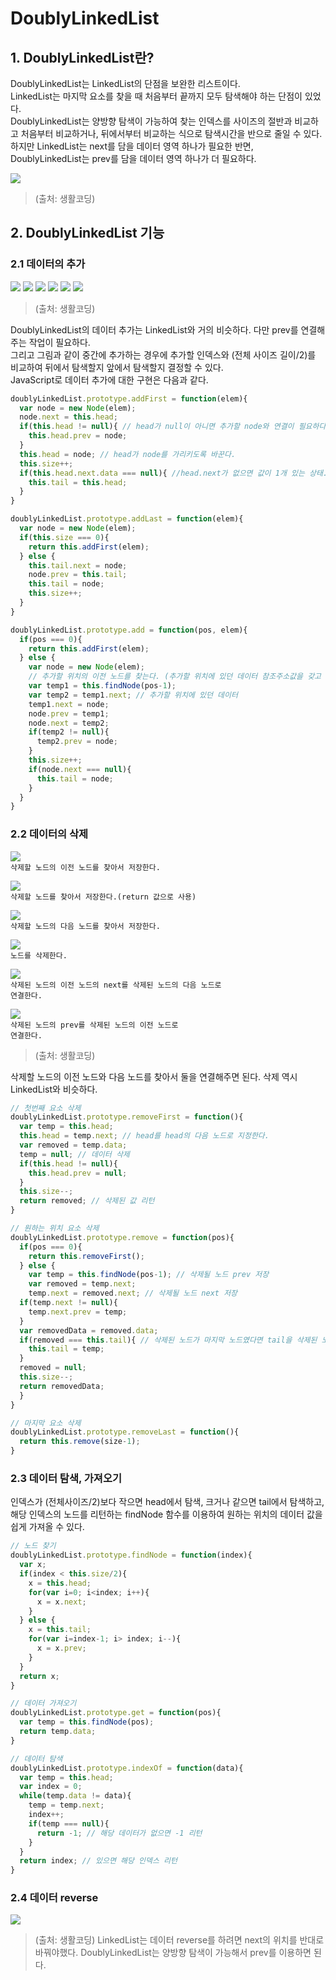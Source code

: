 # DoublyLinkedList
## 1. DoublyLinkedList란?
DoublyLinkedList는 LinkedList의 단점을 보완한 리스트이다.<br/>
LinkedList는 마지막 요소를 찾을 때 처음부터 끝까지 모두 탐색해야 하는 단점이 있었다.<br> 
DoublyLinkedList는 양방향 탐색이 가능하여 찾는 인덱스를 사이즈의 절반과 비교하고 처음부터 비교하거나, 뒤에서부터 비교하는 식으로 탐색시간을 반으로 줄일 수 있다.<br>
하지만 LinkedList는 next를 담을 데이터 영역 하나가 필요한 반면, DoublyLinkedList는 prev를 담을 데이터 영역 하나가 더 필요하다.<br>

<img src="https://s3.ap-northeast-2.amazonaws.com/opentutorials-user-file/module/1335/2949.png">

> (출처: 생활코딩)

## 2. DoublyLinkedList 기능
### 2.1 데이터의 추가
<img src="https://s3.ap-northeast-2.amazonaws.com/opentutorials-user-file/module/1335/2958.png">
<img src="https://s3.ap-northeast-2.amazonaws.com/opentutorials-user-file/module/1335/2959.png">
<img src="https://s3.ap-northeast-2.amazonaws.com/opentutorials-user-file/module/1335/2960.png">
<img src="https://s3.ap-northeast-2.amazonaws.com/opentutorials-user-file/module/1335/2961.png">
<img src="https://s3.ap-northeast-2.amazonaws.com/opentutorials-user-file/module/1335/2962.png">
<img src="https://s3.ap-northeast-2.amazonaws.com/opentutorials-user-file/module/1335/2963.png">

> (출처: 생활코딩)

DoublyLinkedList의 데이터 추가는 LinkedList와 거의 비슷하다. 다만 prev를 연결해주는 작업이 필요하다.<br> 
그리고 그림과 같이 중간에 추가하는 경우에 추가할 인덱스와 (전체 사이즈 길이/2)를 비교하여 뒤에서 탐색할지 앞에서 탐색할지 결정할 수 있다.<br/>
JavaScript로 데이터 추가에 대한 구현은 다음과 같다.
``` javascript
doublyLinkedList.prototype.addFirst = function(elem){
  var node = new Node(elem);
  node.next = this.head;
  if(this.head != null){ // head가 null이 아니면 추가할 node와 연결이 필요하다.
    this.head.prev = node;
  }
  this.head = node; // head가 node를 가리키도록 바꾼다.
  this.size++;
  if(this.head.next.data === null){ //head.next가 없으면 값이 1개 있는 상태. tail과 head가 같은 데이터를 가리킨다.
    this.tail = this.head;
  }
}

doublyLinkedList.prototype.addLast = function(elem){
  var node = new Node(elem);
  if(this.size === 0){
    return this.addFirst(elem);
  } else {
    this.tail.next = node;
    node.prev = this.tail;
    this.tail = node;
    this.size++;
  }
}

doublyLinkedList.prototype.add = function(pos, elem){
  if(pos === 0){
    return this.addFirst(elem);
  } else {
    var node = new Node(elem);
    // 추가할 위치의 이전 노드를 찾는다. (추가할 위치에 있던 데이터 참조주소값을 갖고 있기 때문)
    var temp1 = this.findNode(pos-1); 
    var temp2 = temp1.next; // 추가할 위치에 있던 데이터
    temp1.next = node;
    node.prev = temp1;
    node.next = temp2;
    if(temp2 != null){
      temp2.prev = node;
    }
    this.size++;
    if(node.next === null){
      this.tail = node;
    }
  }
}
```
### 2.2 데이터의 삭제
<img src="https://s3.ap-northeast-2.amazonaws.com/opentutorials-user-file/module/1335/2969.png"><br/>
<code>삭제할 노드의 이전 노드를 찾아서 저장한다.</code>

<img src="https://s3.ap-northeast-2.amazonaws.com/opentutorials-user-file/module/1335/2970.png"><br/>
<code>삭제할 노드를 찾아서 저장한다.(return 값으로 사용)</code>

<img src="https://s3.ap-northeast-2.amazonaws.com/opentutorials-user-file/module/1335/2971.png"><br/>
<code>삭제할 노드의 다음 노드를 찾아서 저장한다.</code>

<img src="https://s3.ap-northeast-2.amazonaws.com/opentutorials-user-file/module/1335/2972.png"><br/>
<code>노드를 삭제한다.</code>

<img src="https://s3.ap-northeast-2.amazonaws.com/opentutorials-user-file/module/1335/2973.png"><br/>
<code>삭제된 노드의 이전 노드의 next를 삭제된 노드의 다음 노드로 연결한다.</code>

<img src="https://s3.ap-northeast-2.amazonaws.com/opentutorials-user-file/module/1335/2974.png"><br/>
<code>삭제된 노드의 prev를 삭제된 노드의 이전 노드로 연결한다.</code>

> (출처: 생활코딩)

삭제할 노드의 이전 노드와 다음 노드를 찾아서 둘을 연결해주면 된다. 삭제 역시 LinkedList와 비슷하다.
``` javascript
// 첫번째 요소 삭제
doublyLinkedList.prototype.removeFirst = function(){
  var temp = this.head;
  this.head = temp.next; // head를 head의 다음 노드로 지정한다.
  var removed = temp.data;
  temp = null; // 데이터 삭제
  if(this.head != null){
    this.head.prev = null;
  }
  this.size--;
  return removed; // 삭제된 값 리턴
}

// 원하는 위치 요소 삭제
doublyLinkedList.prototype.remove = function(pos){
  if(pos === 0){
    return this.removeFirst();
  } else {
    var temp = this.findNode(pos-1); // 삭제될 노드 prev 저장
    var removed = temp.next;
    temp.next = removed.next; // 삭제될 노드 next 저장
  if(temp.next != null){
    temp.next.prev = temp;
  }
  var removedData = removed.data;
  if(removed === this.tail){ // 삭제된 노드가 마지막 노드였다면 tail을 삭제된 노드의 prev로 수정해준다.
    this.tail = temp;
  }
  removed = null;
  this.size--;
  return removedData;
  }
}

// 마지막 요소 삭제
doublyLinkedList.prototype.removeLast = function(){
  return this.remove(size-1);
}
```
### 2.3 데이터 탐색, 가져오기
인덱스가 (전체사이즈/2)보다 작으면 head에서 탐색, 크거나 같으면 tail에서 탐색하고, <br>
해당 인덱스의 노드를 리턴하는 findNode 함수를 이용하여 원하는 위치의 데이터 값을 쉽게 가져올 수 있다.

``` javascript
// 노드 찾기
doublyLinkedList.prototype.findNode = function(index){
  var x;
  if(index < this.size/2){
    x = this.head;
    for(var i=0; i<index; i++){
      x = x.next;
    }
  } else {
    x = this.tail;
    for(var i=index-1; i> index; i--){
      x = x.prev;
    }
  }
  return x;
}

// 데이터 가져오기
doublyLinkedList.prototype.get = function(pos){
  var temp = this.findNode(pos);
  return temp.data;
}

// 데이터 탐색
doublyLinkedList.prototype.indexOf = function(data){
  var temp = this.head;
  var index = 0;
  while(temp.data != data){
    temp = temp.next;
    index++;
    if(temp === null){
      return -1; // 해당 데이터가 없으면 -1 리턴
    }
  }
  return index; // 있으면 해당 인덱스 리턴
}
```
### 2.4 데이터 reverse
<img src="https://s3.ap-northeast-2.amazonaws.com/opentutorials-user-file/module/1335/2968.png"></br>
> (출처: 생활코딩)
LinkedList는 데이터 reverse를 하려면 next의 위치를 반대로 바꿔야했다. DoublyLinkedList는 양방향 탐색이 가능해서 prev를 이용하면 된다.<br/>
